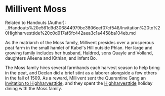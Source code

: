 # Millivent Moss

Related to Handouts (Author): ../Handouts%20e561d9d306844979bc3806eef07cf548/Invitation%20to%20Highharvesttide%20c0d917af6fc442aea3c1a4458ba104eb.md

As the matriarch of the Moss family, Millivent presides over a prosperous peat farm in the small hamlet of Kabel's Hill outside Phlan. Her large and growing family includes her husband, Haldred, sons Quayle and Volland, daughters Alleena and Kithian, and infant Bo.

The Moss family hires several farmhands each harvest season to help bring in the peat, and Declan did a brief stint as a laborer alongside a few others in the fall of 1509. As a reward, Millivent sent the Quarantine Gang an [Invitation to Highharvesttide](../Handouts/%E2%9C%89%EF%B8%8F%20Invitation%20to%20Highharvesttide.md), and they spent the  [Highharvesttide](../Adventure%20Log/Highharvesttide.md) holiday dining with the Moss family.